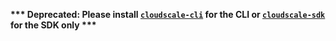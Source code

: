  __*** Deprecated: Please install [`cloudscale-cli`](https://pypi.org/project/cloudscale-cli/) for the CLI or [`cloudscale-sdk`](https://pypi.org/project/cloudscale-sdk/) for the SDK only ***__

